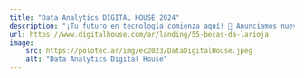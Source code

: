 ```yaml
---
title: "Data Analytics DIGITAL HOUSE 2024"
description: "¡Tu futuro en tecnología comienza aquí! 🚀 Anunciamos nuevos cupos de becas 100% financiadas por el gobierno provincial. Únete a nuestros cursos de Full Stack y Data Analytics y transforma tu carrera. Inicio del curso 26 de Febrero 2024"
url: https://www.digitalhouse.com/ar/landing/55-becas-da-larioja
image:
    src: https://polotec.ar/img/ec2023/DataDigitalHouse.jpeg
    alt: "Data Analytics Digital House"
---
```

